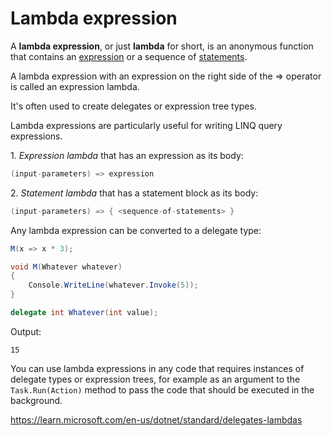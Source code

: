 # Lambda expression

A **lambda expression**, or just **lambda** for short, is an anonymous function that contains an [expression](/csharp/expression.md) or a sequence of [statements](/csharp/statement.md).

A lambda expression with an expression on the right side of the => operator is called an expression lambda.

It's often used to create delegates or expression tree types.

Lambda expressions are particularly useful for writing LINQ query expressions.



1\. _Expression lambda_ that has an expression as its body:

```csharp
(input-parameters) => expression
```

2\. _Statement lambda_ that has a statement block as its body:

```csharp
(input-parameters) => { <sequence-of-statements> }
```

Any lambda expression can be converted to a delegate type:

```csharp
M(x => x * 3);

void M(Whatever whatever)
{
    Console.WriteLine(whatever.Invoke(5));
}

delegate int Whatever(int value);
```

Output:

```output
15
```

You can use lambda expressions in any code that requires instances of delegate types or expression trees, for example as an argument to the `Task.Run(Action)` method to pass the code that should be executed in the background.

https://learn.microsoft.com/en-us/dotnet/standard/delegates-lambdas
